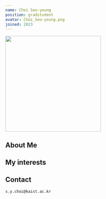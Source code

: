 ```yaml
---
name: Choi Seo-young
position: gradstudent
avatar: Choi_Seo-young.png
joined: 2023
---
```


<img width="300" src="{{site.baseurl}}/images/people/{{page.avatar}}" onerror="this.src='{{site.baseurl}}/images/people/404.jpg';" data-action="zoom">

## About Me
  

## My interests
  

## Contact
<i class="fa fa-envelope-o"></i>  `s.y.choi@kaist.ac.kr`<br>
